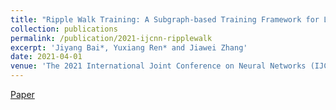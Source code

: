 ```yaml
---
title: "Ripple Walk Training: A Subgraph-based Training Framework for Large and Deep Graph Neural Network"
collection: publications
permalink: /publication/2021-ijcnn-ripplewalk
excerpt: 'Jiyang Bai*, Yuxiang Ren* and Jiawei Zhang'
date: 2021-04-01
venue: 'The 2021 International Joint Conference on Neural Networks (IJCNN '21), Virtual Event, July 18-22'
---
```

[Paper](http://yuxiangren.github.io/files/RippleWalk2021.pdf)



